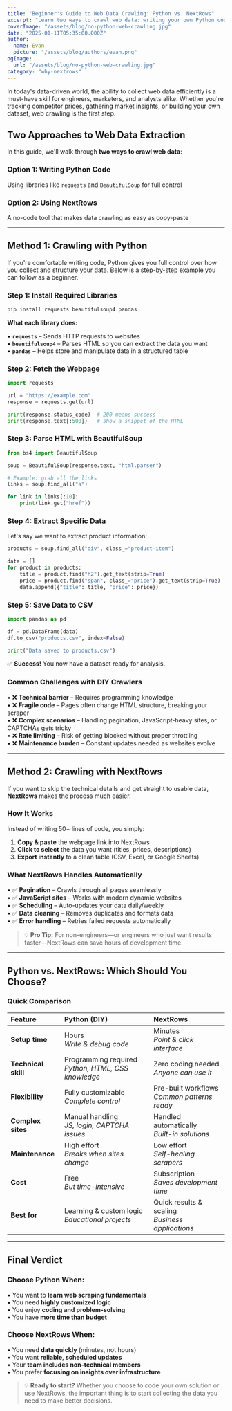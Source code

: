 ```yaml
---
title: "Beginner's Guide to Web Data Crawling: Python vs. NextRows"
excerpt: "Learn two ways to crawl web data: writing your own Python code vs using NextRows for no-code data extraction. Compare setup time, flexibility, and maintenance."
coverImage: "/assets/blog/no-python-web-crawling.jpg"
date: "2025-01-11T05:35:00.000Z"
author:
  name: Evan
  picture: "/assets/blog/authors/evan.png"
ogImage:
  url: "/assets/blog/no-python-web-crawling.jpg"
category: "why-nextrows"
---
```


In today's data-driven world, the ability to collect web data efficiently is a must-have skill for engineers, marketers, and analysts alike. Whether you're tracking competitor prices, gathering market insights, or building your own dataset, web crawling is the first step.

## Two Approaches to Web Data Extraction

In this guide, we'll walk through **two ways to crawl web data**:

### **Option 1: Writing Python Code**
Using libraries like `requests` and `BeautifulSoup` for full control

### **Option 2: Using NextRows**
A no-code tool that makes data crawling as easy as copy-paste

---

## Method 1: Crawling with Python

If you're comfortable writing code, Python gives you full control over how you collect and structure your data. Below is a step-by-step example you can follow as a beginner.

### Step 1: Install Required Libraries

```bash
pip install requests beautifulsoup4 pandas
```

**What each library does:**

• **`requests`** – Sends HTTP requests to websites  
• **`beautifulsoup4`** – Parses HTML so you can extract the data you want  
• **`pandas`** – Helps store and manipulate data in a structured table

### Step 2: Fetch the Webpage

```python
import requests

url = "https://example.com"
response = requests.get(url)

print(response.status_code)  # 200 means success
print(response.text[:500])   # show a snippet of the HTML
```

### Step 3: Parse HTML with BeautifulSoup

```python
from bs4 import BeautifulSoup

soup = BeautifulSoup(response.text, "html.parser")

# Example: grab all the links
links = soup.find_all("a")

for link in links[:10]:
    print(link.get("href"))
```

### Step 4: Extract Specific Data

Let's say we want to extract product information:

```python
products = soup.find_all("div", class_="product-item")

data = []
for product in products:
    title = product.find("h2").get_text(strip=True)
    price = product.find("span", class_="price").get_text(strip=True)
    data.append({"title": title, "price": price})
```

### Step 5: Save Data to CSV

```python
import pandas as pd

df = pd.DataFrame(data)
df.to_csv("products.csv", index=False)

print("Data saved to products.csv")
```

✅ **Success!** You now have a dataset ready for analysis.

### Common Challenges with DIY Crawlers

• ❌ **Technical barrier** – Requires programming knowledge  
• ❌ **Fragile code** – Pages often change HTML structure, breaking your scraper  
• ❌ **Complex scenarios** – Handling pagination, JavaScript-heavy sites, or CAPTCHAs gets tricky  
• ❌ **Rate limiting** – Risk of getting blocked without proper throttling  
• ❌ **Maintenance burden** – Constant updates needed as websites evolve

---

## Method 2: Crawling with NextRows

If you want to skip the technical details and get straight to usable data, **NextRows** makes the process much easier.

### How It Works

Instead of writing 50+ lines of code, you simply:

1. **Copy & paste** the webpage link into NextRows
2. **Click to select** the data you want (titles, prices, descriptions)
3. **Export instantly** to a clean table (CSV, Excel, or Google Sheets)

### What NextRows Handles Automatically

• ✅ **Pagination** – Crawls through all pages seamlessly  
• ✅ **JavaScript sites** – Works with modern dynamic websites  
• ✅ **Scheduling** – Auto-updates your data daily/weekly  
• ✅ **Data cleaning** – Removes duplicates and formats data  
• ✅ **Error handling** – Retries failed requests automatically

> 💡 **Pro Tip:** For non-engineers—or engineers who just want results faster—NextRows can save hours of development time.

---

## Python vs. NextRows: Which Should You Choose?

### Quick Comparison

| **Feature** | **Python (DIY)** | **NextRows** |
|:------------|:-----------------|:-------------|
| **Setup time** | Hours<br/>*Write & debug code* | Minutes<br/>*Point & click interface* |
| **Technical skill** | Programming required<br/>*Python, HTML, CSS knowledge* | Zero coding needed<br/>*Anyone can use it* |
| **Flexibility** | Fully customizable<br/>*Complete control* | Pre-built workflows<br/>*Common patterns ready* |
| **Complex sites** | Manual handling<br/>*JS, login, CAPTCHA issues* | Handled automatically<br/>*Built-in solutions* |
| **Maintenance** | High effort<br/>*Breaks when sites change* | Low effort<br/>*Self-healing scrapers* |
| **Cost** | Free<br/>*But time-intensive* | Subscription<br/>*Saves development time* |
| **Best for** | Learning & custom logic<br/>*Educational projects* | Quick results & scaling<br/>*Business applications* |

---

## Final Verdict

### Choose Python When:

• You want to **learn web scraping fundamentals**  
• You need **highly customized logic**  
• You enjoy **coding and problem-solving**  
• You have **more time than budget**

### Choose NextRows When:

• You need **data quickly** (minutes, not hours)  
• You want **reliable, scheduled updates**  
• Your **team includes non-technical members**  
• You prefer **focusing on insights over infrastructure**

> 💡 **Ready to start?** Whether you choose to code your own solution or use NextRows, the important thing is to start collecting the data you need to make better decisions.